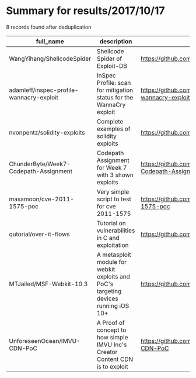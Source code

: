 
# Summary for results/2017/10/17
    
8 records found after deduplication

| full_name | description | html_url | matched_list | matched_count | pushed_at | size | stargazers_count | language | forks_count | vul_ids |
|------------------------------------------|-------------------------------------------------------------------------------------|-------------------------------------------------------------|---------------------------------------------------------------|-----------------|---------------------------|--------|--------------------|------------|---------------|-------------------|
| WangYihang/ShellcodeSpider | Shellcode Spider of Exploit-DB | https://github.com/WangYihang/ShellcodeSpider | ['exploit', 'shellcode'] | 2 | 2017-10-17 08:02:20+00:00 | 411 | 12 | C | 4 | [] |
| adamleff/inspec-profile-wannacry-exploit | InSpec Profile: scan for mitigation status for the WannaCry exploit | https://github.com/adamleff/inspec-profile-wannacry-exploit | ['exploit'] | 1 | 2017-10-17 19:25:12+00:00 | 14 | 4 | Ruby | 5 | [] |
| nvonpentz/solidity-exploits | Complete examples of solidity exploits | https://github.com/nvonpentz/solidity-exploits | ['exploit'] | 1 | 2017-10-17 19:54:48+00:00 | 30 | 11 | JavaScript | 3 | [] |
| ChunderByte/Week7-Codepath-Assignment | Codepath Assignment for Week 7 with 3 shown exploits | https://github.com/ChunderByte/Week7-Codepath-Assignment | ['exploit'] | 1 | 2017-10-17 04:53:26+00:00 | 2195 | 0 | | 0 | [] |
| masamoon/cve-2011-1575-poc | Very simple script to test for cve 2011-1575 | https://github.com/masamoon/cve-2011-1575-poc | ['cve poc', 'cve-2'] | 2 | 2017-10-17 13:08:24+00:00 | 0 | 0 | Shell | 0 | ['CVE-2011-1575'] |
| qutorial/over-it-flows | Tutorial on vulnerabilities in C and exploitation | https://github.com/qutorial/over-it-flows | ['exploit'] | 1 | 2017-10-17 13:25:46+00:00 | 20 | 0 | C | 0 | [] |
| MTJailed/MSF-Webkit-10.3 | A metasploit module for webkit exploits and PoC's targeting devices running iOS 10+ | https://github.com/MTJailed/MSF-Webkit-10.3 | ['exploit', 'metasploit module OR payload', 'rce', 'rce poc'] | 4 | 2017-10-17 22:14:06+00:00 | 11 | 3 | Ruby | 2 | [] |
| UnforeseenOcean/IMVU-CDN-PoC | A Proof of concept to how simple IMVU Inc's Creator Content CDN is to exploit | https://github.com/UnforeseenOcean/IMVU-CDN-PoC | ['exploit'] | 1 | 2017-10-17 06:07:30+00:00 | 10 | 1 | Python | 1 | [] |
